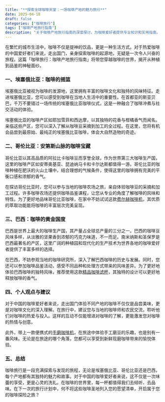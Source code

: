 ```yaml
---
title: "**探索全球咖啡天堂：一场咖啡产地的魅力旅行**"
date: 2025-04-18
draft: false
categories: ["咖啡旅行"]
tags: ["咖啡产地旅行指南"]
description: "关于咖啡产地旅行指南的深度探讨，为咖啡爱好者提供专业知识和实用指南。"
---
```


在繁忙的城市生活中，咖啡不仅是提神的饮品，更是一种生活方式。对于热爱咖啡的中国爱好者们来说，走出国门，亲身探索咖啡的起源地，无疑是一次令人兴奋的旅程。这篇「咖啡旅行：咖啡产地旅行指南」将带您穿越咖啡的世界，揭开从种植到品鉴的神秘面纱。

### 一、埃塞俄比亚：咖啡的摇篮

埃塞俄比亚被视为咖啡的发源地，这里拥有丰富的咖啡文化和独特的风味特征。走进埃塞俄比亚，您可以感受到咖啡在当地人生活中的重要性。在首都亚的斯亚贝巴，千万不要错过一场传统的埃塞俄比亚咖啡仪式，这是一种融合了咖啡冲煮与社交活动的体验。

埃塞俄比亚的咖啡产区如耶加雪菲和西达摩，以其独特的花香与柑橘香气而闻名。亲临这些产区，您可以深入了解从咖啡豆采摘到加工的全过程。在这里，您将有机会品尝到最原始、最纯正的埃塞俄比亚咖啡，体会大自然造物的奇迹。

### 二、哥伦比亚：安第斯山脉的咖啡宝藏

哥伦比亚以其高品质的阿拉比卡咖啡豆而享誉全球，作为世界第三大咖啡生产国，这里的咖啡产区如安蒂奥基亚、昆迪纳马卡和卡尔达斯都值得一游。哥伦比亚的咖啡种植在肥沃的火山土壤中，结合理想的气候条件，使得这里的咖啡拥有完美的平衡口感和浓郁的香气。

在探访哥伦比亚时，您可以参与当地的咖啡农场之旅，亲自体验咖啡豆的采摘和加工过程。许多咖啡农场还提供咖啡品鉴课程，让您从专业的角度了解咖啡的风味和特性。为了更好地品味哥伦比亚咖啡，在家中不妨试试这款[费尔赫咖啡机](https://www.amazon.com/dp/B07QF3H8M8?tag=coffeeprism-20)，其优质的萃取功能能将咖啡的丰富层次完美呈现。

### 三、巴西：咖啡的黄金国度

巴西是世界上最大的咖啡生产国，其产量占全球总产量的三分之一。巴西的咖啡豆风味多样，从淡雅的坚果香到浓郁的巧克力味道，不一而足。南米纳斯和圣保罗是巴西最著名的产区，这里广阔的种植园和现代化的生产技术为世界各地的咖啡爱好者提供了丰富多样的选择。

在巴西，不妨参观当地的咖啡研究所，深入了解巴西咖啡的历史与发展。同时，您还可以参加咖啡品鉴活动，感受不同品种和处理方式带来的风味差异。为了更好地体验巴西咖啡的独特风味，推荐使用这款[精品咖啡滤杯](https://www.amazon.com/dp/B0017I2M8U?tag=coffeeprism-20)，其独特的设计可以更好地释放咖啡的香气。

### 四、个人观点与建议

对于中国的咖啡爱好者来说，走出国门体验不同产地的咖啡不仅仅是品尝美味，更是对咖啡文化的深入理解。在旅行中，建议您与当地的咖啡师和农民交流，聆听他们对咖啡的热爱与投入。这样的互动不仅能增进对咖啡的了解，更能激发您对咖啡的热情与创意。

此外，带上一款便携式的[手磨咖啡机](https://www.amazon.com/dp/B09D8JTGL2?tag=coffeeprism-20)，在旅途中体验手工磨豆的乐趣，也是别有一番风味。无论是在旅途的哪个角落，您都可以享受到新鲜现磨咖啡带来的愉悦体验。

### 五、总结

咖啡旅行是一段充满探索与发现的旅程，无论是埃塞俄比亚、哥伦比亚还是巴西，每个产地都有其独特的魅力和故事。对于中国的咖啡爱好者来说，这不仅是一次味蕾的享受，更是心灵的洗礼。在咖啡的世界里，每一杯都值得我们去倾听、去品味。在下一次的旅行计划中，何不将这些咖啡圣地列入您的愿望清单，开启属于您的咖啡探险之旅？